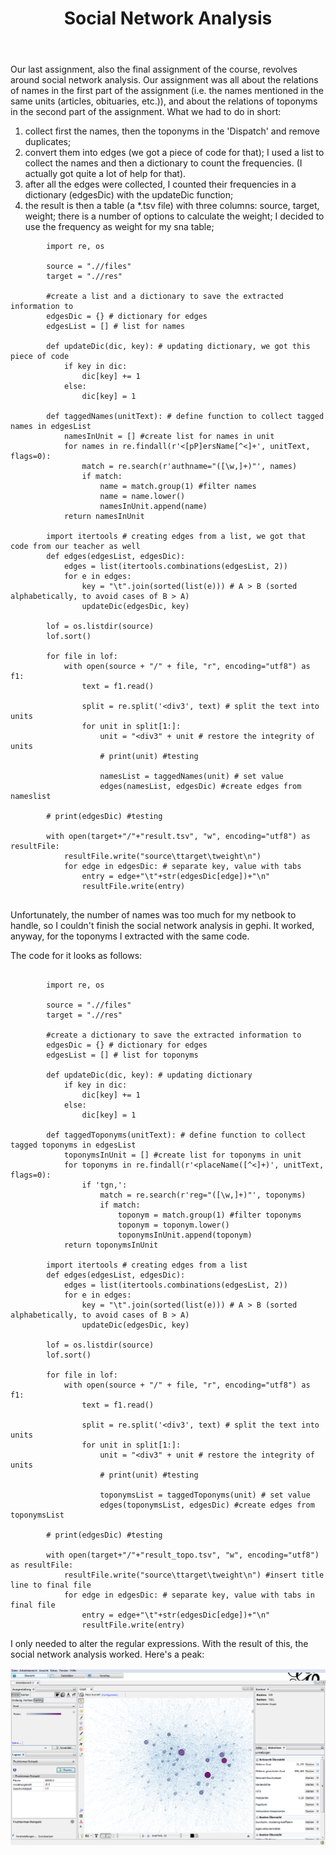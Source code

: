 ﻿---
layout: post
title: Social Network Analysis
---

Our last assignment, also the final assignment of the course, revolves around social network analysis. Our assignment was all about the relations of names in the first part of the assignment (i.e. the names mentioned in the same units (articles, obituaries, etc.)), and about the relations of toponyms in the second part of the assignment.
What we had to do in short:

1) collect first the names, then the toponyms in the 'Dispatch' and remove duplicates;
2) convert them into edges (we got a piece of code for that); I used a list to collect the names and then a dictionary to count the frequencies. (I actually got quite a lot of help for that).
3) after all the edges were collected, I counted their frequencies in a dictionary (edgesDic) with the updateDic function;
4) the result is then a table (a *.tsv file) with three columns: source, target, weight; there is a number of options to calculate the weight; I decided to use the frequency as weight for my sna table;

```
		import re, os

		source = ".//files"
		target = ".//res"

		#create a list and a dictionary to save the extracted information to
		edgesDic = {} # dictionary for edges
		edgesList = [] # list for names

		def updateDic(dic, key): # updating dictionary, we got this piece of code
			if key in dic:
				dic[key] += 1
			else:
				dic[key] = 1
			
		def taggedNames(unitText): # define function to collect tagged names in edgesList
			namesInUnit = [] #create list for names in unit
			for names in re.findall(r'<[pP]ersName[^<]+', unitText, flags=0):
				match = re.search(r'authname="([\w,]+)"', names)
				if match:
					name = match.group(1) #filter names													
					name = name.lower()
					namesInUnit.append(name)
			return namesInUnit

		import itertools # creating edges from a list, we got that code from our teacher as well
		def edges(edgesList, edgesDic):
			edges = list(itertools.combinations(edgesList, 2))
			for e in edges:
				key = "\t".join(sorted(list(e))) # A > B (sorted alphabetically, to avoid cases of B > A)
				updateDic(edgesDic, key)	

		lof = os.listdir(source)
		lof.sort()

		for file in lof:
			with open(source + "/" + file, "r", encoding="utf8") as f1:
				text = f1.read()
					
				split = re.split('<div3', text) # split the text into units
				for unit in split[1:]:
					unit = "<div3" + unit # restore the integrity of units		
					# print(unit) #testing
					
					namesList = taggedNames(unit) # set value		
					edges(namesList, edgesDic) #create edges from nameslist
					
		# print(edgesDic) #testing

		with open(target+"/"+"result.tsv", "w", encoding="utf8") as resultFile:
			resultFile.write("source\ttarget\tweight\n")
			for edge in edgesDic: # separate key, value with tabs
				entry = edge+"\t"+str(edgesDic[edge])+"\n"
				resultFile.write(entry)


```

Unfortunately, the number of names was too much for my netbook to handle, so I couldn't finish the social network analysis in gephi. It worked, anyway, for the toponyms I extracted with the same code.

The code for it looks as follows:


```

		import re, os

		source = ".//files"
		target = ".//res"

		#create a dictionary to save the extracted information to
		edgesDic = {} # dictionary for edges
		edgesList = [] # list for toponyms

		def updateDic(dic, key): # updating dictionary
			if key in dic:
				dic[key] += 1
			else:
				dic[key] = 1
			
		def taggedToponyms(unitText): # define function to collect tagged toponyms in edgesList
			toponymsInUnit = [] #create list for toponyms in unit
			for toponyms in re.findall(r'<placeName([^<]+)', unitText, flags=0):
				if 'tgn,':
					match = re.search(r'reg="([\w,]+)"', toponyms)
					if match:
						toponym = match.group(1) #filter toponyms													
						toponym = toponym.lower()
						toponymsInUnit.append(toponym)
			return toponymsInUnit

		import itertools # creating edges from a list
		def edges(edgesList, edgesDic):
			edges = list(itertools.combinations(edgesList, 2))
			for e in edges:
				key = "\t".join(sorted(list(e))) # A > B (sorted alphabetically, to avoid cases of B > A)
				updateDic(edgesDic, key)	

		lof = os.listdir(source)
		lof.sort()

		for file in lof:
			with open(source + "/" + file, "r", encoding="utf8") as f1:
				text = f1.read()
					
				split = re.split('<div3', text) # split the text into units
				for unit in split[1:]:
					unit = "<div3" + unit # restore the integrity of units		
					# print(unit) #testing
					
					toponymsList = taggedToponyms(unit) # set value		
					edges(toponymsList, edgesDic) #create edges from toponymsList
					
		# print(edgesDic) #testing

		with open(target+"/"+"result_topo.tsv", "w", encoding="utf8") as resultFile:
			resultFile.write("source\ttarget\tweight\n") #insert title line to final file
			for edge in edgesDic: # separate key, value with tabs in final file
				entry = edge+"\t"+str(edgesDic[edge])+"\n"
				resultFile.write(entry)

```

I only needed to alter the regular expressions.
With the result of this, the social network analysis worked. Here's a peak:

![topoSNA](/assets/img/sna.png)